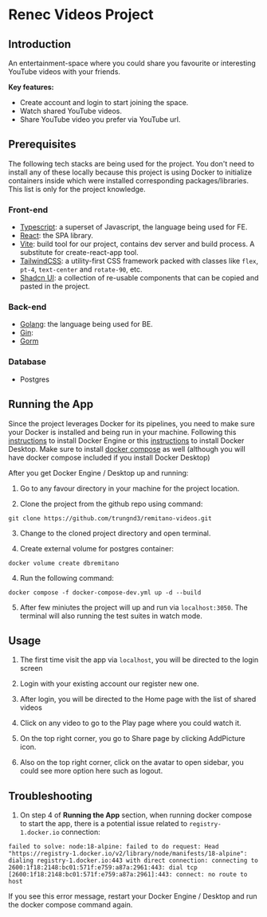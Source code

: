 # Renec Videos Project

## Introduction

An entertainment-space where you could share you favourite or interesting YouTube videos with your friends.

**Key features:**

- Create account and login to start joining the space.
- Watch shared YouTube videos.
- Share YouTube video you prefer via YouTube url.

## Prerequisites

The following tech stacks are being used for the project. You don't need to install any of these locally because this project is using Docker to initialize containers inside which were installed corresponding packages/libraries. This list is only for the project knowledge.

### Front-end

- [Typescript](https://www.typescriptlang.org/): a superset of Javascript, the language being used for FE.
- [React](https://react.dev/): the SPA library.
- [Vite](https://vitejs.dev/): build tool for our project, contains dev server and build process. A substitute for create-react-app tool.
- [TailwindCSS](https://tailwindcss.com/): a utility-first CSS framework packed with classes like `flex`, `pt-4`, `text-center` and `rotate-90`, etc.
- [Shadcn UI](https://ui.shadcn.com/): a collection of re-usable components that can be copied and pasted in the project.

### Back-end

- [Golang](): the language being used for BE.
- [Gin]():
- [Gorm]()

### Database

- Postgres

## Running the App

Since the project leverages Docker for its pipelines, you need to make sure your Docker is installed and being run in your machine.
Following this [instructions](https://docs.docker.com/engine/install/) to install Docker Engine or this [instructions](https://docs.docker.com/desktop/install/mac-install/) to install Docker Desktop.
Make sure to install [docker compose](https://docs.docker.com/compose/install/) as well (although you will have docker compose included if you install Docker Desktop)

After you get Docker Engine / Desktop up and running:

1. Go to any favour directory in your machine for the project location.

2. Clone the project from the github repo using command:

```
git clone https://github.com/trungnd3/remitano-videos.git
```

3. Change to the cloned project directory and open terminal.

4. Create external volume for postgres container:

```
docker volume create dbremitano
```

4. Run the following command:

```
docker compose -f docker-compose-dev.yml up -d --build
```

5. After few miniutes the project will up and run via `localhost:3050`. The terminal will also running the test suites in watch mode.

## Usage

1. The first time visit the app via `localhost`, you will be directed to the login screen

2. Login with your existing account our register new one.

3. After login, you will be directed to the Home page with the list of shared videos

4. Click on any video to go to the Play page where you could watch it.

5. On the top right corner, you go to Share page by clicking AddPicture icon.

6. Also on the top right corner, click on the avatar to open sidebar, you could see more option here such as logout.

## Troubleshooting

1. On step 4 of **Running the App** section, when running docker compose to start the app, there is a potential issue related to `registry-1.docker.io` connection:

```
failed to solve: node:18-alpine: failed to do request: Head "https://registry-1.docker.io/v2/library/node/manifests/18-alpine": dialing registry-1.docker.io:443 with direct connection: connecting to 2600:1f18:2148:bc01:571f:e759:a87a:2961:443: dial tcp [2600:1f18:2148:bc01:571f:e759:a87a:2961]:443: connect: no route to host
```

If you see this error message, restart your Docker Engine / Desktop and run the docker compose command again.

